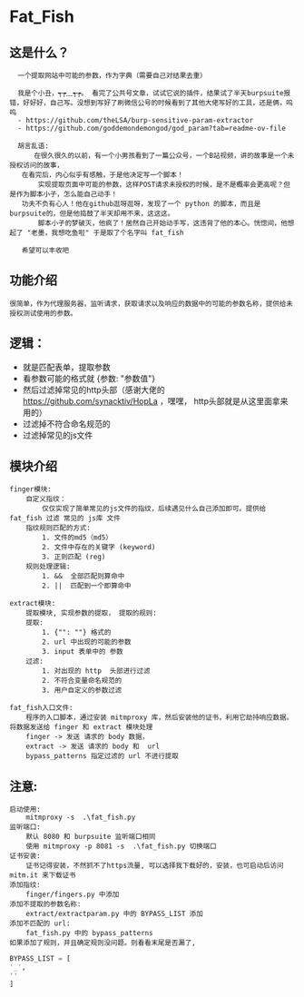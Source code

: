 # Fat_Fish

## 这是什么？

```text
  一个提取网站中可能的参数，作为字典（需要自己对结果去重）

  我是个小丑，┭┮﹏┭┮。 看完了公共号文章，试试它说的插件，结果试了半天burpsuite报错，好好好，自己写。没想到写好了刷微信公号的时候看到了其他大佬写好的工具，还是俩，呜呜
  - https://github.com/theLSA/burp-sensitive-param-extractor
  - https://github.com/goddemondemongod/god_param?tab=readme-ov-file

  胡言乱语:
      在很久很久的以前，有一个小男孩看到了一篇公众号，一个B站视频，讲的故事是一个未授权访问的故事，
   在看完后，内心似乎有感触，于是他决定写一个脚本！
       实现提取页面中可能的参数，这样POST请求未授权的时候，是不是概率会更高呢？但是作为脚本小子，怎么能自己动手！
   功夫不负有心人！他在github逛呀逛呀，发现了一个 python 的脚本，而且是burpsuite的，但是他捣鼓了半天却用不来，这这这。
       脚本小子的梦破灭，他疯了！居然自己开始动手写，这违背了他的本心。恍惚间，他想起了 "老墨，我想吃鱼啦" 于是取了个名字叫 fat_fish
       
   希望可以丰收吧
```

## 功能介绍
    很简单，作为代理服务器，监听请求，获取请求以及响应的数据中的可能的参数名称，提供给未授权测试使用的参数。

## 逻辑：
- 就是匹配表单，提取参数
- 看参数可能的格式就 {参数: "参数值"}
- 然后过滤掉常见的http头部（感谢大佬的 https://github.com/synacktiv/HopLa ，嘿嘿， http头部就是从这里面拿来用的）
- 过滤掉不符合命名规范的
- 过滤掉常见的js文件
  
## 模块介绍
    finger模块:
        自定义指纹：
            仅仅实现了简单常见的js文件的指纹，后续遇见什么自己添加即可。提供给fat_fish 过滤 常见的 js库 文件
        指纹规则匹配的方式: 
            1. 文件的md5（md5）
            2. 文件中存在的关键字 (keyword)
            3. 正则匹配 (reg)
        规则处理逻辑: 
            1. &&  全部匹配则算命中
            2. ||  匹配到一个即算命中
    
    extract模块:
        提取模块, 实现参数的提取， 提取的规则: 
        提取:
            1. {"": ""} 格式的
            2. url 中出现的可能的参数
            3. input 表单中的 参数
        过滤:
            1. 对出现的 http  头部进行过滤
            2. 不符合变量命名规范的
            3. 用户自定义的参数过滤

    fat_fish入口文件:
        程序的入口脚本，通过安装 mitmproxy 库，然后安装他的证书，利用它劫持响应数据。将数据发送给 finger 和 extract 模块处理
        finger -> 发送 请求的 body 数据，
        extract -> 发送 请求的 body 和  url
        bypass_patterns 指定过滤的 url 不进行提取

## 注意:
    启动使用:
        mitmproxy -s  .\fat_fish.py
    监听端口:
        默认 8080 和 burpsuite 监听端口相同
        使用 mitmproxy -p 8081 -s  .\fat_fish.py 切换端口
    证书安装:
        证书记得安装，不然抓不了https流量, 可以选择我下载好的，安装，也可启动后访问 mitm.it 来下载证书
    添加指纹:
        finger/fingers.py 中添加
    添加不提取的参数名称:
        extract/extractparam.py 中的 BYPASS_LIST 添加
    添加不匹配的 url:
        fat_fish.py 中的 bypass_patterns
    如果添加了规则，并且确定规则没问题。则看看末尾是否漏了, 

```python
BYPASS_LIST = [
'_',
''
]
```
